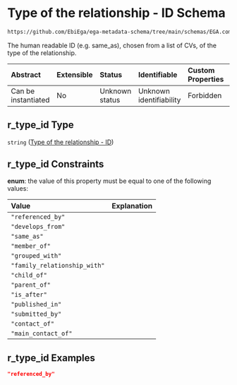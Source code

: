 # Type of the relationship - ID Schema

```txt
https://github.com/EbiEga/ega-metadata-schema/tree/main/schemas/EGA.common-definitions.json#/definitions/relationship_object/properties/r_type/properties/r_type_id
```

The human readable ID (e.g. same_as), chosen from a list of CVs, of the type of the relationship.

| Abstract            | Extensible | Status         | Identifiable            | Custom Properties | Additional Properties | Access Restrictions | Defined In                                                                                |
| :------------------ | :--------- | :------------- | :---------------------- | :---------------- | :-------------------- | :------------------ | :---------------------------------------------------------------------------------------- |
| Can be instantiated | No         | Unknown status | Unknown identifiability | Forbidden         | Allowed               | none                | [EGA.common-definitions.json*](../out/EGA.common-definitions.json "open original schema") |

## r_type_id Type

`string` ([Type of the relationship - ID](ega-2-definitions-ega-relationships-object-properties-type-of-the-relationship-properties-type-of-the-relationship---id.md))

## r_type_id Constraints

**enum**: the value of this property must be equal to one of the following values:

| Value                        | Explanation |
| :--------------------------- | :---------- |
| `"referenced_by"`            |             |
| `"develops_from"`            |             |
| `"same_as"`                  |             |
| `"member_of"`                |             |
| `"grouped_with"`             |             |
| `"family_relationship_with"` |             |
| `"child_of"`                 |             |
| `"parent_of"`                |             |
| `"is_after"`                 |             |
| `"published_in"`             |             |
| `"submitted_by"`             |             |
| `"contact_of"`               |             |
| `"main_contact_of"`          |             |

## r_type_id Examples

```json
"referenced_by"
```
